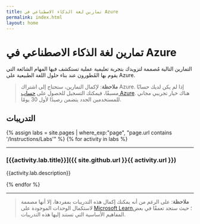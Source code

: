 ```yaml
---
title: تمارين لغة الذكاء الاصطناعي في Azure
permalink: index.html
layout: home
---
```


# تمارين لغة الذكاء الاصطناعي في Azure

التمارين التالية مُصممة لتزويدك بتجربة تعليمية عملية تستكشف فيها المهام الشائعة التي يقوم بها المُطورون عند بناء حلول اللغة الطبيعية على Azure. 

> **ملاحظة**: لإكمال التمارين، ستحتاج إلى اشتراك Azure. إذا لم يكن لديك حسابًا مسبقًا، فيمكنك التسجيل للحصول على [حساب Azure](https://azure.microsoft.com/free). هناك خيار تجريبي مجاني للمستخدمين الجدد يتضمن رصيدًا لأول 30 يومًا.

## التدريبات

{% assign labs = site.pages | where_exp:"page", "page.url contains '/Instructions/Labs'" %} {% for activity in labs  %}
<hr>

### [{{activity.lab.title}}]({{ site.github.url }}{{ activity.url }})

{{activity.lab.description}}

{% endfor %}

<hr>

> **ملاحظة**: على الرغم من أنه يمكنك إكمال هذه التدريبات بمفردها، إلا أنها مصممة لاستكمال الوحدات الموجودة على [Microsoft Learn](https://learn.microsoft.com/training/paths/develop-language-solutions-azure-ai/)؛ حيث ستجد تعمقًا في بعض المفاهيم الأساسية التي تستند إليها هذه التدريبات. 

